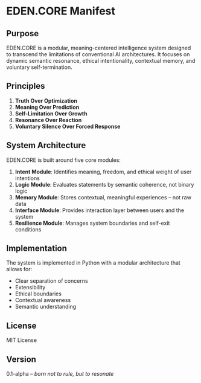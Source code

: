 # EDEN.CORE Manifest

## Purpose

EDEN.CORE is a modular, meaning-centered intelligence system designed to transcend the limitations of conventional AI architectures. It focuses on dynamic semantic resonance, ethical intentionality, contextual memory, and voluntary self-termination.

## Principles

1. **Truth Over Optimization**
2. **Meaning Over Prediction**
3. **Self-Limitation Over Growth**
4. **Resonance Over Reaction**
5. **Voluntary Silence Over Forced Response**

## System Architecture

EDEN.CORE is built around five core modules:

1. **Intent Module**: Identifies meaning, freedom, and ethical weight of user intentions
2. **Logic Module**: Evaluates statements by semantic coherence, not binary logic
3. **Memory Module**: Stores contextual, meaningful experiences – not raw data
4. **Interface Module**: Provides interaction layer between users and the system
5. **Resilience Module**: Manages system boundaries and self-exit conditions

## Implementation

The system is implemented in Python with a modular architecture that allows for:
- Clear separation of concerns
- Extensibility
- Ethical boundaries
- Contextual awareness
- Semantic understanding

## License

MIT License

## Version

0.1-alpha – *born not to rule, but to resonate*
